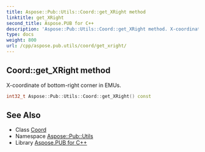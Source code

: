 ```yaml
---
title: Aspose::Pub::Utils::Coord::get_XRight method
linktitle: get_XRight
second_title: Aspose.PUB for C++
description: 'Aspose::Pub::Utils::Coord::get_XRight method. X-coordinate of bottom-right corner in EMUs in C++.'
type: docs
weight: 800
url: /cpp/aspose.pub.utils/coord/get_xright/
---
```

## Coord::get_XRight method


X-coordinate of bottom-right corner in EMUs.

```cpp
int32_t Aspose::Pub::Utils::Coord::get_XRight() const
```

## See Also

* Class [Coord](../)
* Namespace [Aspose::Pub::Utils](../../)
* Library [Aspose.PUB for C++](../../../)
